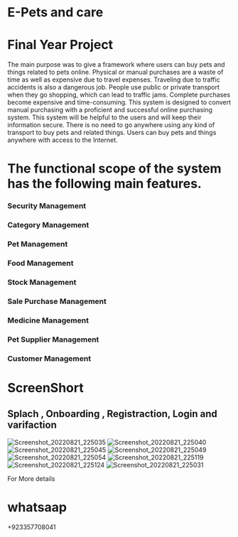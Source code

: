 # E-Pets and care
# Final Year Project

The main purpose was to give a framework where users can buy pets and things related to pets 
online. Physical or manual purchases are a waste of time as well as expensive due to travel 
expenses. Traveling due to traffic accidents is also a dangerous job. People use public or private 
transport when they go shopping, which can lead to traffic jams. Complete purchases become 
expensive and time-consuming. This system is designed to convert manual purchasing with a 
proficient and successful online purchasing system. This system will be helpful to the users and 
will keep their information secure. There is no need to go anywhere using any kind of transport 
to buy pets and related things. Users can buy pets and things anywhere with access to the 
Internet.

# The functional scope of the system has the following main features.
### Security Management
### Category Management
### Pet Management
### Food Management
### Stock Management
### Sale Purchase Management
### Medicine Management
### Pet Supplier Management
### Customer Management

# ScreenShort
## Splach , Onboarding , Registraction, Login and varifaction
![Screenshot_20220821_225035](https://user-images.githubusercontent.com/83324580/186901216-3882189d-0b1f-40ef-89c5-0660d8be5ad9.jpg)
![Screenshot_20220821_225040](https://user-images.githubusercontent.com/83324580/186901222-d5a1f99b-72df-4adb-b320-976f8c28cf0d.jpg)
![Screenshot_20220821_225045](https://user-images.githubusercontent.com/83324580/186901225-6e4cf8a7-36c1-4390-9c4c-9b806059f0d9.jpg)
![Screenshot_20220821_225049](https://user-images.githubusercontent.com/83324580/186901228-c1568fe6-899e-4d92-b797-dfe692cf28f1.jpg)
![Screenshot_20220821_225054](https://user-images.githubusercontent.com/83324580/186901230-b4a63149-6fea-4c79-a330-67fe9760314e.jpg)
![Screenshot_20220821_225119](https://user-images.githubusercontent.com/83324580/186901232-1b19ae27-8f16-478c-9dd1-70b80596c8a7.jpg)
![Screenshot_20220821_225124](https://user-images.githubusercontent.com/83324580/186901235-0098c0e7-e6eb-4eda-9f6a-10d5f8d4b953.jpg)
![Screenshot_20220821_225031](https://user-images.githubusercontent.com/83324580/186901237-5e01be2d-fe56-4a81-b4b6-c34f342e00bc.jpg)




For More details
# whatsaap
+923357708041

